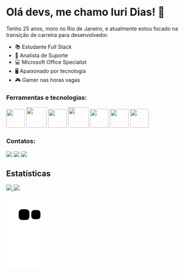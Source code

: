 
# Olá devs, me chamo Iuri Dias! 👋
Tenho 25 anos, moro no Rio de Janeiro, e atualmente estou focado na transição de carreira para desenvolvedor.

- 📚 Estudante Full Stack
-  🧰 Analista de Suporte
- 💻 Microsoft Office Specialist
- 🖥️ Apaixonado por tecnologia
- 🎮 Gamer nas horas vagas

### Ferramentas e tecnologias:
<div>
<img src="https://cdn.jsdelivr.net/gh/devicons/devicon/icons/c/c-original.svg" width="50" height="50"/>
<img src="https://cdn.jsdelivr.net/gh/devicons/devicon/icons/css3/css3-original-wordmark.svg" width="55" height="55"/>
<img src="https://cdn.jsdelivr.net/gh/devicons/devicon/icons/git/git-original.svg" width="50" height="50"/>
<img src="https://cdn.jsdelivr.net/gh/devicons/devicon/icons/html5/html5-original-wordmark.svg" width="55" height="55"/>
<img src="https://cdn.jsdelivr.net/gh/devicons/devicon/icons/javascript/javascript-original.svg" width="50" height="50"/>
<img src="https://cdn.jsdelivr.net/gh/devicons/devicon/icons/mysql/mysql-original.svg" width="50" height="50" />
<img src="https://cdn.jsdelivr.net/gh/devicons/devicon/icons/nodejs/nodejs-original.svg" width="50" height="50"/>
</div>

### Contatos:
<div>
<a  href="https://instagram.com/iuriidias"  target="_blank"><img  src="https://img.shields.io/badge/-Instagram-%23E4405F?style=for-the-badge&logo=instagram&logoColor=white"  target="_blank"></a>
<a  href = "mailto:iuridias.mw@gmail.com"><img  src="https://img.shields.io/badge/Gmail-D14836?style=for-the-badge&logo=gmail&logoColor=white"  target="_blank"></a> <a  href="https://br.linkedin.com/in/iuridias-"  target="_blank"><img  src="https://img.shields.io/badge/-LinkedIn-%230077B5?style=for-the-badge&logo=linkedin&logoColor=white"  target="_blank"></a>
</div>

## Estatísticas
<div>  <a href="https://github.com/iuridias">  <img height="180em" src="https://github-readme-stats.vercel.app/api/top-langs/?username=iuridias&layout=compact&langs_count=7&theme=calm"/>  <img height="180em" src="https://github-readme-stats.vercel.app/api?username=iuridias&show_icons=true&theme=calm&include_all_commits=true&count_private=true"/>  </div>

![snake gif](https://github.com/iuridias/iuridias/blob/output/github-contribution-grid-snake.svg)